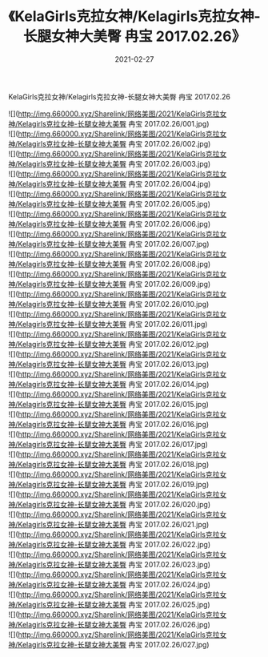 ﻿---
layout: post
title:  《KelaGirls克拉女神/Kelagirls克拉女神-长腿女神大美臀 冉宝 2017.02.26》
date:   2021-02-27
img: http://img.660000.xyz/Sharelink/网络美图/2021/KelaGirls克拉女神/Kelagirls克拉女神-长腿女神大美臀 冉宝 2017.02.26/000.jpg
categories: [美女, 清纯, 唯美]
---

KelaGirls克拉女神/Kelagirls克拉女神-长腿女神大美臀 冉宝 2017.02.26

 ![](http://img.660000.xyz/Sharelink/网络美图/2021/KelaGirls克拉女神/Kelagirls克拉女神-长腿女神大美臀 冉宝 2017.02.26/001.jpg) <br>![](http://img.660000.xyz/Sharelink/网络美图/2021/KelaGirls克拉女神/Kelagirls克拉女神-长腿女神大美臀 冉宝 2017.02.26/002.jpg) <br>![](http://img.660000.xyz/Sharelink/网络美图/2021/KelaGirls克拉女神/Kelagirls克拉女神-长腿女神大美臀 冉宝 2017.02.26/003.jpg) <br>![](http://img.660000.xyz/Sharelink/网络美图/2021/KelaGirls克拉女神/Kelagirls克拉女神-长腿女神大美臀 冉宝 2017.02.26/004.jpg) <br>![](http://img.660000.xyz/Sharelink/网络美图/2021/KelaGirls克拉女神/Kelagirls克拉女神-长腿女神大美臀 冉宝 2017.02.26/005.jpg) <br>![](http://img.660000.xyz/Sharelink/网络美图/2021/KelaGirls克拉女神/Kelagirls克拉女神-长腿女神大美臀 冉宝 2017.02.26/006.jpg) <br>![](http://img.660000.xyz/Sharelink/网络美图/2021/KelaGirls克拉女神/Kelagirls克拉女神-长腿女神大美臀 冉宝 2017.02.26/007.jpg) <br>![](http://img.660000.xyz/Sharelink/网络美图/2021/KelaGirls克拉女神/Kelagirls克拉女神-长腿女神大美臀 冉宝 2017.02.26/008.jpg) <br>![](http://img.660000.xyz/Sharelink/网络美图/2021/KelaGirls克拉女神/Kelagirls克拉女神-长腿女神大美臀 冉宝 2017.02.26/009.jpg) <br>![](http://img.660000.xyz/Sharelink/网络美图/2021/KelaGirls克拉女神/Kelagirls克拉女神-长腿女神大美臀 冉宝 2017.02.26/010.jpg) <br>![](http://img.660000.xyz/Sharelink/网络美图/2021/KelaGirls克拉女神/Kelagirls克拉女神-长腿女神大美臀 冉宝 2017.02.26/011.jpg) <br>![](http://img.660000.xyz/Sharelink/网络美图/2021/KelaGirls克拉女神/Kelagirls克拉女神-长腿女神大美臀 冉宝 2017.02.26/012.jpg) <br>![](http://img.660000.xyz/Sharelink/网络美图/2021/KelaGirls克拉女神/Kelagirls克拉女神-长腿女神大美臀 冉宝 2017.02.26/013.jpg) <br>![](http://img.660000.xyz/Sharelink/网络美图/2021/KelaGirls克拉女神/Kelagirls克拉女神-长腿女神大美臀 冉宝 2017.02.26/014.jpg) <br>![](http://img.660000.xyz/Sharelink/网络美图/2021/KelaGirls克拉女神/Kelagirls克拉女神-长腿女神大美臀 冉宝 2017.02.26/015.jpg) <br>![](http://img.660000.xyz/Sharelink/网络美图/2021/KelaGirls克拉女神/Kelagirls克拉女神-长腿女神大美臀 冉宝 2017.02.26/016.jpg) <br>![](http://img.660000.xyz/Sharelink/网络美图/2021/KelaGirls克拉女神/Kelagirls克拉女神-长腿女神大美臀 冉宝 2017.02.26/017.jpg) <br>![](http://img.660000.xyz/Sharelink/网络美图/2021/KelaGirls克拉女神/Kelagirls克拉女神-长腿女神大美臀 冉宝 2017.02.26/018.jpg) <br>![](http://img.660000.xyz/Sharelink/网络美图/2021/KelaGirls克拉女神/Kelagirls克拉女神-长腿女神大美臀 冉宝 2017.02.26/019.jpg) <br>![](http://img.660000.xyz/Sharelink/网络美图/2021/KelaGirls克拉女神/Kelagirls克拉女神-长腿女神大美臀 冉宝 2017.02.26/020.jpg) <br>![](http://img.660000.xyz/Sharelink/网络美图/2021/KelaGirls克拉女神/Kelagirls克拉女神-长腿女神大美臀 冉宝 2017.02.26/021.jpg) <br>![](http://img.660000.xyz/Sharelink/网络美图/2021/KelaGirls克拉女神/Kelagirls克拉女神-长腿女神大美臀 冉宝 2017.02.26/022.jpg) <br>![](http://img.660000.xyz/Sharelink/网络美图/2021/KelaGirls克拉女神/Kelagirls克拉女神-长腿女神大美臀 冉宝 2017.02.26/023.jpg) <br>![](http://img.660000.xyz/Sharelink/网络美图/2021/KelaGirls克拉女神/Kelagirls克拉女神-长腿女神大美臀 冉宝 2017.02.26/024.jpg) <br>![](http://img.660000.xyz/Sharelink/网络美图/2021/KelaGirls克拉女神/Kelagirls克拉女神-长腿女神大美臀 冉宝 2017.02.26/025.jpg) <br>![](http://img.660000.xyz/Sharelink/网络美图/2021/KelaGirls克拉女神/Kelagirls克拉女神-长腿女神大美臀 冉宝 2017.02.26/026.jpg) <br>![](http://img.660000.xyz/Sharelink/网络美图/2021/KelaGirls克拉女神/Kelagirls克拉女神-长腿女神大美臀 冉宝 2017.02.26/027.jpg) <br>